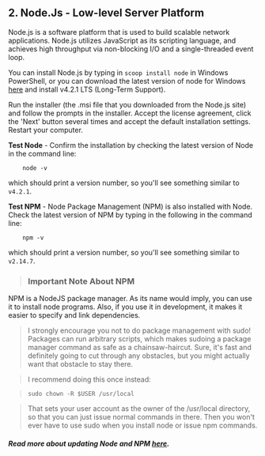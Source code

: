 ## 2. Node.Js - Low-level Server Platform
Node.js is a software platform that is used to build scalable network applications. Node.js utilizes JavaScript as its scripting language, and achieves high throughput via non-blocking I/O and a single-threaded event loop.

You can install Node.js by typing in `scoop install node` in Windows PowerShell, or you can download the latest version of node for Windows [here](https://nodejs.org/en/) and install v4.2.1 LTS (Long-Term Support).

Run the installer (the .msi file that you downloaded from the Node.js site) and follow the prompts in the installer. Accept the license agreement, click the 'Next' button several times and accept the default installation settings. Restart your computer.

**Test Node** - Confirm the installation by checking the latest version of Node in the command line:
```
	node -v
```
which should print a version number, so you'll see something similar to `v4.2.1`.

**Test NPM** - Node Package Management (NPM) is also installed with Node. Check the latest version of NPM by typing in the following in the command line:
```
	npm -v
```
which should print a version number, so you'll see something similar to `v2.14.7`.

>### Important Note About NPM
NPM is a NodeJS package manager. As its name would imply, you can use it to install node programs. Also, if you use it in development, it makes it easier to specify and link dependencies.

>I strongly encourage you not to do package management with sudo! Packages can run arbitrary scripts, which makes sudoing a package manager command as safe as a chainsaw-haircut. Sure, it's fast and definitely going to cut through any obstacles, but you might actually want that obstacle to stay there.

>I recommend doing this once instead:

>	`sudo chown -R $USER /usr/local`

> That sets your user account as the owner of the /usr/local directory, so that you can just issue normal commands in there. Then you won't ever have to use sudo when you install node or issue npm commands.

##### Read more about updating Node and NPM [here](http://blog.teamtreehouse.com/install-node-js-npm-windows).
